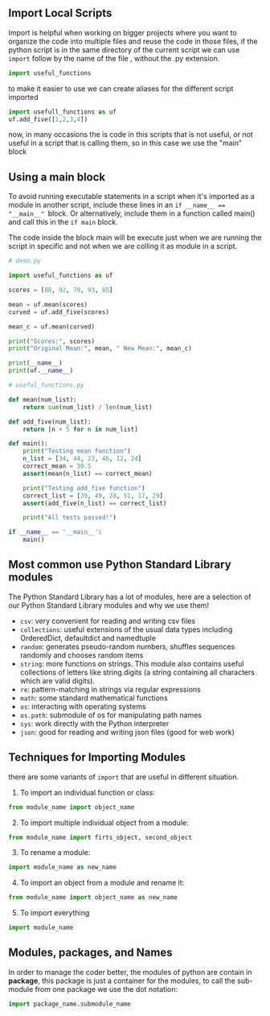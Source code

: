 ## Import Local Scripts

Import is helpful when working on bigger projects where you want to organize the code into multiple files  and reuse the code in those files, if the python script is in the same directory  of the current script we can use `import` follow by the name of the file , without the .py extension.

```python
import useful_functions
```

to make it easier to use we can create aliases for the different script imported

```python 
import usefull_functions as uf
uf.add_five([1,2,3,4])
```

now, in many occasions the is code in this scripts that is not useful, or not useful in a script that is calling them, so in this case we use the "main"  block

## Using a main block
To avoid running executable statements in a script when it's imported as a module in another script, include these lines in an `if __name__ == "__main__" `block. Or alternatively, include them in a function called main() and call this in the `if main` block.

The code inside the block main will be execute just when we are running the script in specific and not when we are colling it as module in a script.

```python
# demo.py

import useful_functions as uf

scores = [88, 92, 79, 93, 85]

mean = uf.mean(scores)
curved = uf.add_five(scores)

mean_c = uf.mean(curved)

print("Scores:", scores)
print("Original Mean:", mean, " New Mean:", mean_c)

print(__name__)
print(uf.__name__)

```

``` python
# useful_functions.py

def mean(num_list):
    return sum(num_list) / len(num_list)

def add_five(num_list):
    return [n + 5 for n in num_list]

def main():
    print("Testing mean function")
    n_list = [34, 44, 23, 46, 12, 24]
    correct_mean = 30.5
    assert(mean(n_list) == correct_mean)

    print("Testing add_five function")
    correct_list = [39, 49, 28, 51, 17, 29]
    assert(add_five(n_list) == correct_list)

    print("All tests passed!")

if __name__ == '__main__':
    main()
```

## Most common use Python Standard Library modules

The Python Standard Library has a lot of modules, here are a selection of our Python Standard Library modules and why we use them!

* `csv`: very convenient for reading and writing csv files
* `collections`: useful extensions of the usual data types including OrderedDict, defaultdict and namedtuple
* `random`: generates pseudo-random numbers, shuffles sequences randomly and chooses random items
* `string`: more functions on strings. This module also contains useful collections of letters like string.digits (a string containing all characters which are valid digits).
* `re`: pattern-matching in strings via regular expressions
* `math`: some standard mathematical functions
* `os`: interacting with operating systems
* `os.path`: submodule of os for manipulating path names
* `sys`: work directly with the Python interpreter
* `json`: good for reading and writing json files (good for web work)

## Techniques for Importing Modules

there are some variants of `import` that are useful in different situation.

1. To import an individual function or class:

```python
from module_name import object_name
```

2. To import multiple individual object from a module:

```python
from module_name import firts_object, second_object
```

3. To rename a module:

```python
import module_name as new_name
```

4. To import an object from a module and rename it:

```python
from module_name import object_name as new_name
```
5. To import everything 

```python
import module_name
```

## Modules, packages, and Names

In order to manage the coder better, the modules of python are contain in **package**, this package is just a container for the modules, to call the sub-module from one package we use the dot notation:

```python
import package_name.submodule_name
```
